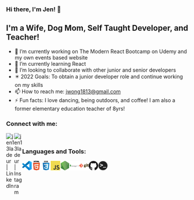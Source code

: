 ### Hi there, I'm Jen! 👋

## I'm a Wife, Dog Mom, Self Taught Developer, and Teacher!

- 🔭 I’m currently working on The Modern React Bootcamp on Udemy and my own events based website
- 🌱 I’m currently learning React
- 👯 I’m looking to collaborate with other junior and senior developers
- :eight_pointed_black_star: 2022 Goals: To obtain a junior developer role and continue working on my skills
- 📫 How to reach me: jwong1813@gmail.com
- ⚡ Fun facts: I love dancing, being outdoors, and coffee! I am also a former elementary education teacher of 8yrs!

### Connect with me:
[<img align="left" alt="jen13ladeur | LinkedIn" width="22px" src="https://cdn.jsdelivr.net/npm/simple-icons@v3/icons/linkedin.svg" />](https://www.linkedin.com/in/jen-ladeur-25235360)
[<img align="left" alt="jen13ladeur | Instagram" width="22px" src="https://cdn.jsdelivr.net/npm/simple-icons@v3/icons/instagram.svg" />](https://www.instagram.com/jenwong.ladeur/)

<br/>

### Languages and Tools:

<img align="left" alt="Visual Studio Code" width="26px" src="https://raw.githubusercontent.com/github/explore/80688e429a7d4ef2fca1e82350fe8e3517d3494d/topics/visual-studio-code/visual-studio-code.png" />
<img align="left" alt="HTML5" width="26px" src="https://raw.githubusercontent.com/github/explore/80688e429a7d4ef2fca1e82350fe8e3517d3494d/topics/html/html.png" />
<img align="left" alt="CSS3" width="26px" src="https://raw.githubusercontent.com/github/explore/80688e429a7d4ef2fca1e82350fe8e3517d3494d/topics/css/css.png" />
<img align="left" alt="JavaScript" width="26px" src="https://raw.githubusercontent.com/github/explore/80688e429a7d4ef2fca1e82350fe8e3517d3494d/topics/javascript/javascript.png" />
<img align="left" alt="Node.js" width="26px" src="https://raw.githubusercontent.com/github/explore/80688e429a7d4ef2fca1e82350fe8e3517d3494d/topics/nodejs/nodejs.png" />
<img align="left" alt="MongoDB" width="26px" src="https://raw.githubusercontent.com/github/explore/80688e429a7d4ef2fca1e82350fe8e3517d3494d/topics/mongodb/mongodb.png" />
<img align="left" alt="Git" width="26px" src="https://raw.githubusercontent.com/github/explore/80688e429a7d4ef2fca1e82350fe8e3517d3494d/topics/git/git.png" />
<img align="left" alt="GitHub" width="26px" src="https://raw.githubusercontent.com/github/explore/78df643247d429f6cc873026c0622819ad797942/topics/github/github.png" />
<img align="left" alt="Terminal" width="26px" src="https://raw.githubusercontent.com/github/explore/80688e429a7d4ef2fca1e82350fe8e3517d3494d/topics/terminal/terminal.png" />

